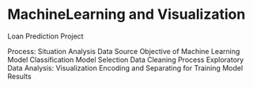 # MachineLearning and Visualization

Loan Prediction Project 

Process: 
Situation Analysis
Data Source 
Objective of Machine Learning Model
Classification Model Selection
Data Cleaning Process
Exploratory Data Analysis: Visualization 
Encoding and Separating for Training
Model Results 
